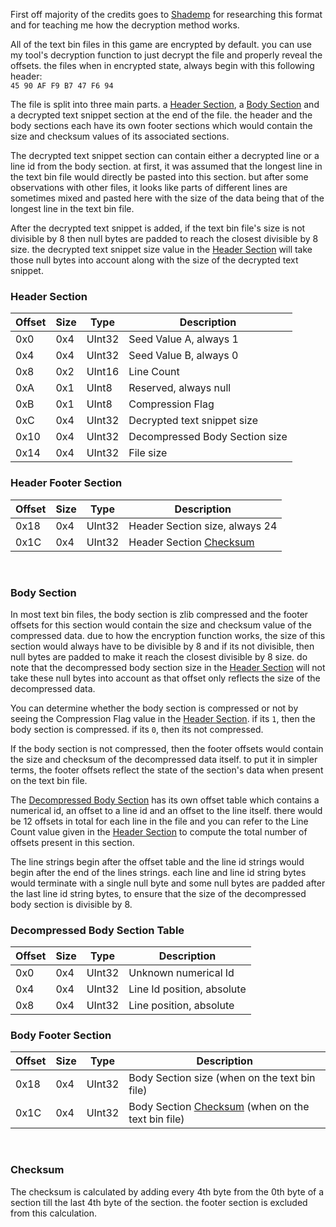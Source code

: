 First off majority of the credits goes to [Shademp](https://github.com/Shademp) for researching this format and for teaching me how the decryption method works.

All of the text bin files in this game are encrypted by default. you can use my tool's decryption function to just decrypt the file and properly reveal the offsets. the files when in encrypted state, always begin with this following header: 
<br>``45 90 AF F9 B7 47 F6 94``

The file is split into three main parts. a [Header Section](https://github.com/Surihix/DoCTextTool/blob/master/Docs/FileStructure.md#header-section), a [Body Section](https://github.com/Surihix/DoCTextTool/blob/master/Docs/FileStructure.md#body-section) and a decrypted text snippet section at the end of the file. the header and the body sections each have its own footer sections which would contain the size and checksum values of its associated sections. 

The decrypted text snippet section can contain either a decrypted line or a line id from the body section. at first, it was assumed that the longest line in the text bin file would directly be pasted into this section. but after some observations with other files, it looks like parts of different lines are sometimes mixed and pasted here with the size of the data being that of the longest line in the text bin file. 

After the decrypted text snippet is added, if the text bin file's size is not divisible by 8 then null bytes are padded to reach the closest divisible by 8 size. the decrypted text snippet size value in the [Header Section](https://github.com/Surihix/DoCTextTool/blob/master/Docs/FileStructure.md#header-section) will take those null bytes into account along with the size of the decrypted text snippet.
<br>

### Header Section
| Offset | Size | Type | Description |
| --- | --- | --- | --- |
| 0x0 | 0x4 | UInt32 | Seed Value A, always 1 |
| 0x4 | 0x4 | UInt32 | Seed Value B, always 0 |
| 0x8 | 0x2 | UInt16 | Line Count |
| 0xA | 0x1 | UInt8 | Reserved, always null |
| 0xB | 0x1 | UInt8 | Compression Flag |
| 0xC | 0x4 | UInt32 | Decrypted text snippet size |
| 0x10 | 0x4 | UInt32 | Decompressed Body Section size |
| 0x14 | 0x4 | UInt32 | File size |

### Header Footer Section
| Offset | Size | Type | Description |
| --- | --- | --- | --- |
| 0x18 | 0x4 | UInt32 | Header Section size, always 24 |
| 0x1C | 0x4 | UInt32 | Header Section [Checksum](https://github.com/Surihix/DoCTextTool/blob/master/Docs/FileStructure.md#checksum) |

<br>


### Body Section
In most text bin files, the body section is zlib compressed and the footer offsets for this section would contain the size and checksum value of the compressed data. due to how the encryption function works, the size of this section would always have to be divisible by 8 and if its not divisible, then null bytes are padded to make it reach the closest divisible by 8 size. do note that the decompressed body section size in the [Header Section](https://github.com/Surihix/DoCTextTool/blob/master/Docs/FileStructure.md#header-section) will not take these null bytes into account as that offset only reflects the size of the decompressed data.

You can determine whether the body section is compressed or not by seeing the Compression Flag value in the [Header Section](https://github.com/Surihix/DoCTextTool/blob/master/Docs/FileStructure.md#header-section). if its `1`, then the body section is compressed. if its `0`, then its not compressed. 

If the body section is not compressed, then the footer offsets would contain the size and checksum of the decompressed data itself. to put it in simpler terms, the footer offsets reflect the state of the section's data when present on the text bin file. 

The [Decompressed Body Section](https://github.com/Surihix/DoCTextTool/blob/master/Docs/FileStructure.md#decompressed-body-section) has its own offset table which contains a numerical id, an offset to a line id and an offset to the line itself. there would be 12 offsets in total for each line in the file and you can refer to the Line Count value given in the [Header Section](https://github.com/Surihix/DoCTextTool/blob/master/Docs/FileStructure.md#header-section) to compute the total number of offsets present in this section. 

The line strings begin after the offset table and the line id strings would begin after the end of the lines strings. each line and line id string bytes would terminate with a single null byte and some null bytes are padded after the last line id string bytes, to ensure that the size of the decompressed body section is divisible by 8.

### Decompressed Body Section Table
| Offset | Size | Type | Description |
| --- | --- | --- | --- |
| 0x0 | 0x4 | UInt32 | Unknown numerical Id |
| 0x4 | 0x4 | UInt32 | Line Id position, absolute |
| 0x8 | 0x4 | UInt32 | Line position, absolute |


### Body Footer Section
| Offset | Size | Type | Description |
| --- | --- | --- | --- |
| 0x18 | 0x4 | UInt32 | Body Section size (when on the text bin file) |
| 0x1C | 0x4 | UInt32 | Body Section [Checksum](https://github.com/Surihix/DoCTextTool/blob/master/Docs/FileStructure.md#checksum) (when on the text bin file) |

<br>

### Checksum
The checksum is calculated by adding every 4th byte from the 0th byte of a section till the last 4th byte of the section. the footer section is excluded from this calculation. 

